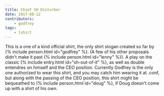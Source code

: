 ```yaml
---
title: Chief SH Disturber
date: 2017-08-12
contributors:
    - godfrey
tags: 
    - tshirt
---
```

This is a one of a kind official shirt, the only shirt slogan created so far by {% include person.html id="godfrey" %}. (A few of his other proposals didn't make it past {% include person.html id="lenny" %}). A play on the classic {% include entry.html id="sh-out-of-it" %}, as well as double entendres on himself and the CEO position. Currently Godfrey is the only one authorized to wear this shirt, and you may catch him wearing it at .conf, but along with the passing of the CEO position, this shirt might be bequeathed to {% include person.html id="doug" %}, if Doug doesn't come up with a shirt of his own.
